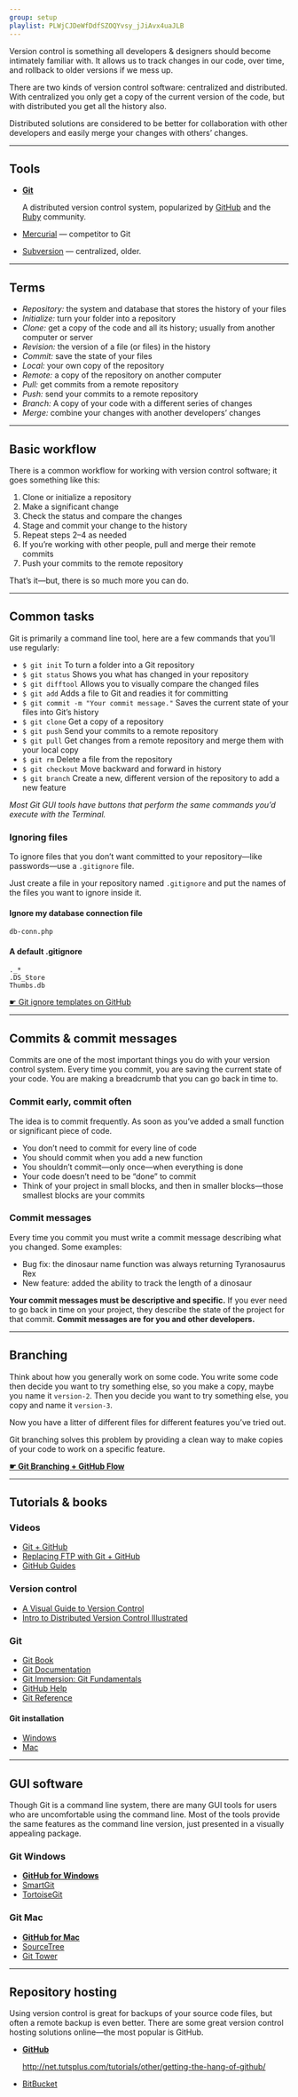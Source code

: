 ```yaml
---
group: setup
playlist: PLWjCJDeWfDdfSZOQYvsy_jJiAvx4uaJLB
---
```


Version control is something all developers & designers should become intimately familiar with. It allows us to track changes in our code, over time, and rollback to older versions if we mess up.

There are two kinds of version control software: centralized and distributed. With centralized you only get a copy of the current version of the code, but with distributed you get all the history also.

Distributed solutions are considered to be better for collaboration with other developers and easily merge your changes with others’ changes.

---

## Tools

- **[Git](http://git-scm.com/)**

	A distributed version control system, popularized by [GitHub](https://github.com/) and the [Ruby](http://www.ruby-lang.org/en/) community.

- [Mercurial](http://mercurial.selenic.com/) — competitor to Git
- [Subversion](http://subversion.tigris.org/) — centralized, older.

---

## Terms

- *Repository:* the system and database that stores the history of your files
- *Initialize:* turn your folder into a repository
- *Clone:* get a copy of the code and all its history; usually from another computer or server
- *Revision:* the version of a file (or files) in the history
- *Commit:* save the state of your files
- *Local:* your own copy of the repository
- *Remote:* a copy of the repository on another computer
- *Pull:* get commits from a remote repository
- *Push:* send your commits to a remote repository
- *Branch:* A copy of your code with a different series of changes
- *Merge:* combine your changes with another developers’ changes

---

## Basic workflow

There is a common workflow for working with version control software; it goes something like this:

1. Clone or initialize a repository
2. Make a significant change
3. Check the status and compare the changes
4. Stage and commit your change to the history
5. Repeat steps 2–4 as needed
6. If you’re working with other people, pull and merge their remote commits
7. Push your commits to the remote repository

That’s it—but, there is so much more you can do.

---

## Common tasks

Git is primarily a command line tool, here are a few commands that you’ll use regularly:

- `$ git init` To turn a folder into a Git repository
- `$ git status` Shows you what has changed in your repository
- `$ git difftool` Allows you to visually compare the changed files
- `$ git add` Adds a file to Git and readies it for committing
- `$ git commit -m "Your commit message."` Saves the current state of your files into Git’s history
- `$ git clone` Get a copy of a repository
- `$ git push` Send your commits to a remote repository
- `$ git pull` Get changes from a remote repository and merge them with your local copy
- `$ git rm` Delete a file from the repository
- `$ git checkout` Move backward and forward in history
- `$ git branch` Create a new, different version of the repository to add a new feature

*Most Git GUI tools have buttons that perform the same commands you’d execute with the Terminal.*

### Ignoring files

To ignore files that you don’t want committed to your repository—like passwords—use a `.gitignore` file.

Just create a file in your repository named `.gitignore` and put the names of the files you want to ignore inside it.

#### Ignore my database connection file

```
db-conn.php
```

#### A default .gitignore

```
._*
.DS_Store
Thumbs.db
```

[☛ Git ignore templates on GitHub](https://github.com/github/gitignore)

---

## Commits & commit messages

Commits are one of the most important things you do with your version control system. Every time you commit, you are saving the current state of your code. You are making a breadcrumb that you can go back in time to.

### Commit early, commit often

The idea is to commit frequently. As soon as you’ve added a small function or significant piece of code.

- You don’t need to commit for every line of code
- You should commit when you add a new function
- You shouldn’t commit—only once—when everything is done
- Your code doesn’t need to be “done” to commit
- Think of your project in small blocks, and then in smaller blocks—those smallest blocks are your commits

### Commit messages

Every time you commit you must write a commit message describing what you changed. Some examples:

- Bug fix: the dinosaur name function was always returning Tyranosaurus Rex
- New feature: added the ability to track the length of a dinosaur

**Your commit messages must be descriptive and specific.** If you ever need to go back in time on your project, they describe the state of the project for that commit. **Commit messages are for you and other developers.**

---

## Branching

Think about how you generally work on some code. You write some code then decide you want to try something else, so you make a copy, maybe you name it `version-2`. Then you decide you want to try something else, you copy and name it `version-3`.

Now you have a litter of different files for different features you’ve tried out.

Git branching solves this problem by providing a clean way to make copies of your code to work on a specific feature.

**[☛ Git Branching + GitHub Flow](/topics/branching-github-flow/)**

---

## Tutorials & books

### Videos

- [Git + GitHub](https://www.youtube.com/playlist?list=PLWjCJDeWfDdfSZOQYvsy_jJiAvx4uaJLB)
- [Replacing FTP with Git + GitHub](https://www.youtube.com/watch?v=24NGu1vGBiw)
- [GitHub Guides](https://www.youtube.com/user/GitHubGuides)

### Version control

- [A Visual Guide to Version Control](http://betterexplained.com/articles/a-visual-guide-to-version-control/)
- [Intro to Distributed Version Control Illustrated](http://betterexplained.com/articles/intro-to-distributed-version-control-illustrated/)

### Git

- [Git Book](http://book.git-scm.com/)
- [Git Documentation](http://git-scm.com/documentation)
- [Git Immersion: Git Fundamentals](http://gitimmersion.com/)
- [GitHub Help](http://help.github.com/)
- [Git Reference](http://gitref.org/)

#### Git installation

- [Windows](http://help.github.com/win-set-up-git/)
- [Mac](http://help.github.com/mac-set-up-git/)

---

## GUI software

Though Git is a command line system, there are many GUI tools for users who are uncomfortable using the command line. Most of the tools provide the same features as the command line version, just presented in a visually appealing package.

### Git Windows

- **[GitHub for Windows](http://windows.github.com/)**
- [SmartGit](http://www.syntevo.com/smartgit/index.html)
- [TortoiseGit](http://code.google.com/p/tortoisegit/)

### Git Mac

- **[GitHub for Mac](http://mac.github.com/)**
- [SourceTree](http://www.sourcetreeapp.com/)
- [Git Tower](http://www.git-tower.com/)

---

## Repository hosting

Using version control is great for backups of your source code files, but often a remote backup is even better. There are some great version control hosting solutions online—the most popular is GitHub.

- **[GitHub](http://github.com)**

	<http://net.tutsplus.com/tutorials/other/getting-the-hang-of-github/>

- [BitBucket](http://bitbucket.com)
